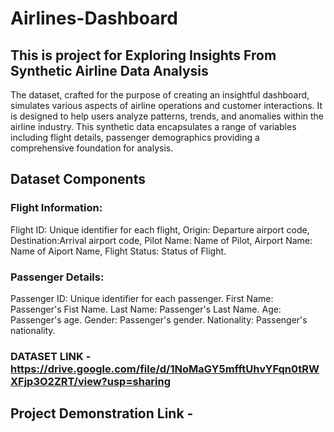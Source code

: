 # Airlines-Dashboard
## This is project for Exploring Insights From Synthetic Airline Data Analysis
 The dataset, crafted for the purpose of creating an insightful dashboard, simulates various aspects of airline operations and customer interactions. It is designed to help users analyze patterns, trends, and anomalies within the airline industry. This synthetic data encapsulates a range of variables including flight details, passenger demographics providing a comprehensive foundation for analysis.
## Dataset Components
### Flight Information:
Flight ID: Unique identifier for each flight,
Origin: Departure airport code,
Destination:Arrival airport code,
Pilot Name: Name of Pilot,
Airport Name: Name of Aiport Name,
Flight Status: Status of Flight.
### Passenger Details:
Passenger ID: Unique identifier for each passenger.
First Name: Passenger's Fist Name.
Last Name: Passenger's Last Name.
Age: Passenger's age.
Gender: Passenger's gender.
Nationality: Passenger's nationality.

### DATASET LINK - **https://drive.google.com/file/d/1NoMaGY5mfftUhvYFqn0tRWXFjp3O2ZRT/view?usp=sharing**

## Project Demonstration Link -

